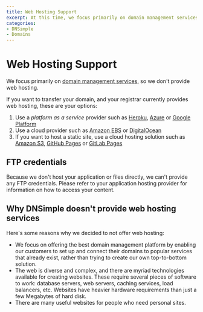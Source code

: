 ```yaml
---
title: Web Hosting Support
excerpt: At this time, we focus primarily on domain management services and we don't provide web hosting. 
categories:
- DNSimple
- Domains
---
```


# Web Hosting Support

We focus primarily on [domain management services](/articles/dnsimple-services), so we don't provide web hosting.

If you want to transfer your domain, and your registrar currently provides web hosting, these are your options:

1. Use a _platform as a service_ provider such as [Heroku](https://heroku.com/), [Azure](https://azure.microsoft.com/en-us/) or [Google Platform](https://cloud.google.com/)
1. Use a cloud provider such as [Amazon EBS](https://aws.amazon.com/ebs/) or [DigitalOcean](https://www.digitalocean.com/)
1. If you want to host a static site, use a cloud hosting solution such as [Amazon S3](https://aws.amazon.com/s3/), [GitHub Pages](https://pages.github.com/) or [GitLab Pages](https://pages.gitlab.io/)


## FTP credentials

Because we don't host your application or files directly, we can't provide any FTP credentials. Please refer to your application hosting provider for information on how to access your content.


## Why DNSimple doesn't provide web hosting services

Here's some reasons why we decided to not offer web hosting:

- We focus on offering the best domain management platform by enabling our customers to set up and connect their domains to popular services that already exist, rather than trying to create our own top-to-bottom solution.
- The web is diverse and complex, and there are myriad technologies available for creating websites. These require several pieces of software to work: database servers, web servers, caching services, load balancers, etc. Websites have heavier hardware requirements than just a few Megabytes of hard disk.
- There are many useful websites for people who need personal sites.
